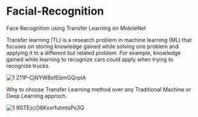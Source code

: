# Facial-Recognition
Face Recognition using Transfer Learning on MobileNet

Transfer learning (TL) is a research problem in machine learning (ML) that focuses on storing knowledge gained while solving one problem and applying it to a different but related problem. For example, knowledge gained while learning to recognize cars could apply when trying to recognize trucks.

![1 Z11P-CjNYWBofEbmGQrptA](https://user-images.githubusercontent.com/61601588/82783825-ea2a5e80-9e7c-11ea-83aa-c77d964c1041.png)

Why to choose Transfer Learning method over any Traditional Machine or Deep Learning approch.

![1 9GTEzcO8KxxrfutmtsPs3Q](https://user-images.githubusercontent.com/61601588/82805142-22439880-9ea1-11ea-857e-917ce32776c4.png)



